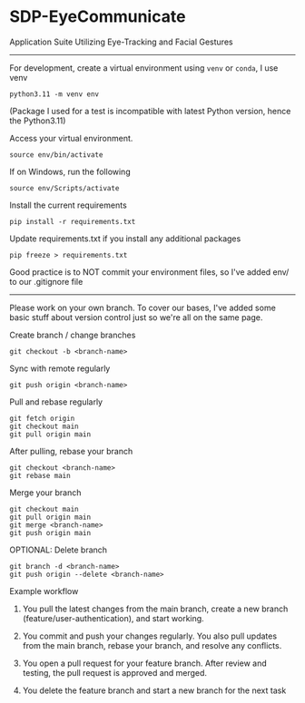 # SDP-EyeCommunicate
Application Suite Utilizing Eye-Tracking and Facial Gestures

---


For development, create a virtual environment using `venv` or `conda`, I use venv

```python3.11 -m venv env```

(Package I used for a test is incompatible with latest Python version, hence the Python3.11)

Access your virtual environment.  

```source env/bin/activate```  

If on Windows, run the following

```source env/Scripts/activate```  

Install the current requirements

```pip install -r requirements.txt```

Update requirements.txt if you install any additional packages

```pip freeze > requirements.txt```

Good practice is to NOT commit your environment files, so I've added env/ to our .gitignore file

---

Please work on your own branch. To cover our bases, I've added some basic stuff about version control just so we're all on the same page. 

Create branch / change branches

```git checkout -b <branch-name>```

Sync with remote regularly 

```git push origin <branch-name>```

Pull and rebase regularly
```
git fetch origin
git checkout main
git pull origin main
```

After pulling, rebase your branch
```
git checkout <branch-name>
git rebase main
```

Merge your branch
```
git checkout main
git pull origin main
git merge <branch-name>
git push origin main
```

OPTIONAL: Delete branch
```
git branch -d <branch-name>
git push origin --delete <branch-name>
```

Example workflow

1. You pull the latest changes from the main branch, create a new branch (feature/user-authentication), and start working.

2. You commit and push your changes regularly. You also pull updates from the main branch, rebase your branch, and resolve any conflicts.

3. You open a pull request for your feature branch. After review and testing, the pull request is approved and merged.

4. You delete the feature branch and start a new branch for the next task